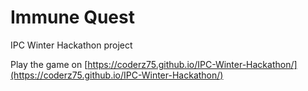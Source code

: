 # Immune Quest

IPC Winter Hackathon project

Play the game on [https://coderz75.github.io/IPC-Winter-Hackathon/](https://coderz75.github.io/IPC-Winter-Hackathon/)
